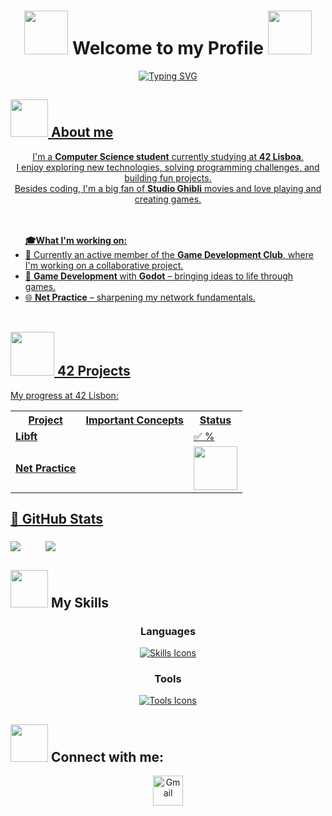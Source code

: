 <p align="center">
    <h1 align="center"><img src="https://media3.giphy.com/media/v1.Y2lkPTc5MGI3NjExOTN1bDJzNjQycG1pdm9samFxNXk2cWQ1NmFnNTA1aXVuZG1sN2JrdCZlcD12MV9pbnRlcm5hbF9naWZfYnlfaWQmY3Q9cw/VOUFXDSETndu93Gr0T/giphy.gif" width="70"> Welcome to my Profile <img src="https://media3.giphy.com/media/v1.Y2lkPTc5MGI3NjExOTN1bDJzNjQycG1pdm9samFxNXk2cWQ1NmFnNTA1aXVuZG1sN2JrdCZlcD12MV9pbnRlcm5hbF9naWZfYnlfaWQmY3Q9cw/VOUFXDSETndu93Gr0T/giphy.gif" width="70"></h1>

<p align="center">
  <a href="#">
    <img src="https://readme-typing-svg.herokuapp.com?font=Roboto+flex&duration=3000&pause=500&color=F7F7F7&center=true&vCenter=true&width=435&height=80&lines=Hi+there!+I'm+André+Lencart!;I'm+a+Student+at+42+Lisboa!" alt="Typing SVG"
  </a>
</p>
	  
<p>
    <h2><img src="https://media4.giphy.com/media/v1.Y2lkPTc5MGI3NjExeG0xbGp2MnIyMndlNDdoYmZtMm1odGlua3VodW91aXFtaDZyZHI2cCZlcD12MV9pbnRlcm5hbF9naWZfYnlfaWQmY3Q9cw/owenQLfbnuhgevbYSp/giphy.gif" width="60"> About me </h2>
<p>

<p align="center">
  I'm a <b>Computer Science student</b> currently studying at <b>42 Lisboa</b>.<br>
  I enjoy exploring new technologies, solving programming challenges, and building fun projects.<br>
  Besides coding, I'm a big fan of <b>Studio Ghibli</b> movies and love playing and creating games.<br><br><br>
</p>
<ul>
  <b>🎓What I'm working on:</b><br>
  <li> 🌱 Currently an active member of the <b>Game Development Club</b>, where I'm working on a collaborative project.<br>
  <li> 👾 <b>Game Development </b> with <b>Godot</b> – bringing ideas to life through games.<br>
  <li> 🌐 <b>Net Practice</b> – sharpening my network fundamentals.<br><br>
</ul>

<p align="left">
    <h2><img src="https://media.giphy.com/media/v1.Y2lkPTc5MGI3NjExY3d6Mzhhc2txNG1vY201eHEwZDZub21sNDR3dzM0aXk1ZTJ0MXJqNCZlcD12MV9zdGlja2Vyc19zZWFyY2gmY3Q9cw/gizZvICXsQn2g6JajG/giphy.gif" width="70"> 42 Projects </h2>
<p>
My progress at 42 Lisbon:

<table align="center">
  <tr>
    <th>Project</th>
    <th>Important Concepts</th>
    <th>Status</th>
  </tr>
  <tr>
    <td><b><a href="https://github.com/andrelencart/42_Libft">Libft</a></b></td>
    <td></td>
    <td>✅ %</td>
  </tr>
  <tr>
    <td><b><a href="https://github.com/andrelencart/42_NetPractice">Net Practice</a></b></td>
    <td></td>
    <td><img src="https://media2.giphy.com/media/v1.Y2lkPTc5MGI3NjExcTBrY2lodzRtdnAzdXlpcXgyYWN4cXd5OWNqbzBzc2M2MGw1b20zdyZlcD12MV9pbnRlcm5hbF9naWZfYnlfaWQmY3Q9dHM/WB5lB9KvdAkfSSvKzS/giphy.gif" width="70"></td>
  </tr>
</table>

## 📜 GitHub Stats
<p align="left">
	<a href="#stats-"><img align="middle" src="https://github-readme-stats.vercel.app/api?username=andrelencart&show_icons=true&theme=material-palenight&rank_icon=github&icon_color=f06292&ring_color=205fb3" /></a>
	&emsp;
	&emsp;
	<a href="#stats-"><img align="middle" src="https://github-readme-stats.vercel.app/api/top-langs/?username=andrelencart&layout=compact&theme=material-palenight" /></a>
</p>

<p align="left">
    <h2><img src="https://media4.giphy.com/media/v1.Y2lkPTc5MGI3NjExYTh4ZzYxNXgydzdvODU4Z3lrbm5hd2V3OXIxM3MxYnljY2p5eWN6ZiZlcD12MV9pbnRlcm5hbF9naWZfYnlfaWQmY3Q9cw/YRMb6dd7zprS00JdGZ/giphy.gif" width="60"> My Skills </h2>
<p>

<h3 align="center">Languages</h3>

<div align="center">
  <a href="https://skillicons.dev">
    <img src="https://skillicons.dev/icons?i=c,cs,bash,html,godot" alt="Skills Icons" />
  </a>
</div>

<h3 align="center">Tools</h3>
<div align="center">
  <a href="https://skillicons.dev">
    <img src="https://skillicons.dev/icons?i=git,github,vscode,photoshop" alt="Tools Icons" />
  </a>
</div>

 <h2><img src=https://media1.giphy.com/media/v1.Y2lkPTc5MGI3NjExN3hmZHM2ZDdwbDE0Z3VxZGZoaGl1dmRmOHF3enI1c2RnMmdmeG5mbiZlcD12MV9pbnRlcm5hbF9naWZfYnlfaWQmY3Q9cw/ifeLQvPtmYjvh2BxFC/giphy.gif width="60"> Connect with me: </h2>
<p align="center">
  <a href="mailto:andre.lencart@gmail.com">
    <img src="https://img.icons8.com/color/48/000000/gmail-new.png" alt="Gmail" width="48"/>
  </a>
</p>
